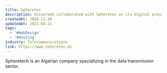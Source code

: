 ```yaml
---
title: Spheretec
description: Univerweb collaborated with Spheretec on its digital presence. We created the website and we provide hosting.
createdAt: 2020-12-20
updatedAt: 2021-04-21
tags:
  - '#WebDesign'
  - '#Hosting'
industry: Telecommunications
link: https://www.spheretec.dz
---
```


Spheretech is an Algerian company specializing in the data transmission sector.
